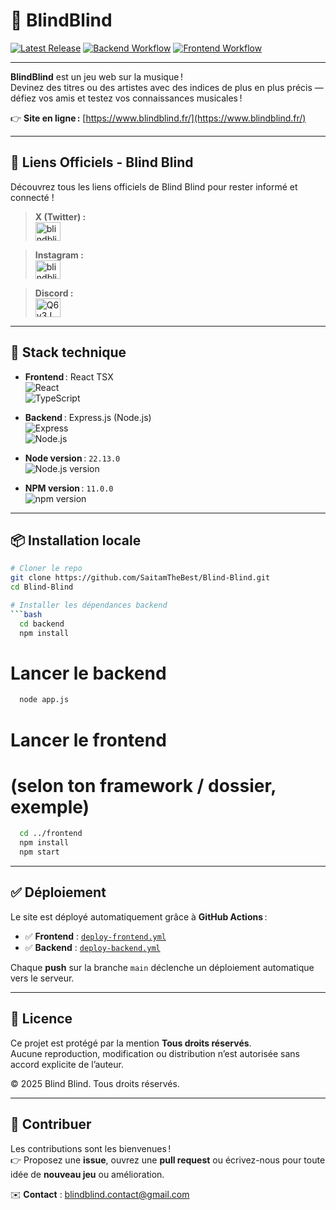 # 🎵 BlindBlind

[![Latest Release](https://img.shields.io/github/v/tag/SaitamTheBest/Blind-Blind?label=version&style=flat-square)](https://github.com/<USERNAME>/<REPO>/releases)
[![Backend Workflow](https://img.shields.io/github/actions/workflow/status/SaitamTheBest/Blind-Blind/deploy-backend.yml?branch=main&label=backend%20build&style=flat-square)](https://github.com/<USERNAME>/Blind-Blind/actions/workflows/deploy-backend.yml)
[![Frontend Workflow](https://img.shields.io/github/actions/workflow/status/SaitamTheBest/Blind-Blind/deploy-frontend.yml?branch=main&label=frontend%20build&style=flat-square)](https://github.com/<USERNAME>/Blind-Blind/actions/workflows/deploy-frontend.yml)

---

**BlindBlind** est un jeu web sur la musique !  
Devinez des titres ou des artistes avec des indices de plus en plus précis — défiez vos amis et testez vos connaissances musicales !

👉 **Site en ligne :** [https://www.blindblind.fr/](https://www.blindblind.fr/)

---

## 🔗 Liens Officiels - Blind Blind

Découvrez tous les liens officiels de Blind Blind pour rester informé et connecté !

> **X (Twitter) :**  
<a href="https://twitter.com/blindblind_off" target="blank"><img align="center" src="https://raw.githubusercontent.com/rahuldkjain/github-profile-readme-generator/master/src/images/icons/Social/twitter.svg" alt="blindblind_off" height="30" width="40" /></a>

> **Instagram :**  
<a href="https://instagram.com/blindblind_off" target="blank"><img align="center" src="https://raw.githubusercontent.com/rahuldkjain/github-profile-readme-generator/master/src/images/icons/Social/instagram.svg" alt="blindblind_off" height="30" width="40" /></a>

> **Discord :**  
<a href="https://discord.gg/Q6y3JWs353" target="blank"><img align="center" src="https://raw.githubusercontent.com/rahuldkjain/github-profile-readme-generator/master/src/images/icons/Social/discord.svg" alt="Q6y3JWs353" height="30" width="40" /></a>

---

## 🚀 **Stack technique**

- **Frontend** : React TSX  
  ![React](https://img.shields.io/badge/React-61DAFB?logo=react&logoColor=black&style=flat-square)  
  ![TypeScript](https://img.shields.io/badge/TypeScript-3178C6?logo=typescript&logoColor=white&style=flat-square)
  
- **Backend** : Express.js (Node.js)  
  ![Express](https://img.shields.io/badge/Express.js-000000?logo=express&logoColor=white&style=flat-square)  
  ![Node.js](https://img.shields.io/badge/Node.js-339933?logo=node.js&logoColor=white&style=flat-square)
  
- **Node version** : `22.13.0`  
  ![Node.js version](https://img.shields.io/badge/node-22.13.0-339933?style=flat-square&logo=node.js&logoColor=white)
  
- **NPM version** : `11.0.0`  
  ![npm version](https://img.shields.io/badge/npm-11.0.0-CB3837?logo=npm&logoColor=white&style=flat-square)

---

## 📦 **Installation locale**

```bash
# Cloner le repo
git clone https://github.com/SaitamTheBest/Blind-Blind.git
cd Blind-Blind

# Installer les dépendances backend
```bash
  cd backend
  npm install
```

# Lancer le backend
```bash
  node app.js
```

# Lancer le frontend
# (selon ton framework / dossier, exemple)
```bash
  cd ../frontend
  npm install
  npm start
```

---

## ✅ Déploiement

Le site est déployé automatiquement grâce à **GitHub Actions** :

- ✅ **Frontend** : [`deploy-frontend.yml`](./.github/workflows/deploy-frontend.yml)
- ✅ **Backend** : [`deploy-backend.yml`](./.github/workflows/deploy-backend.yml)

Chaque **push** sur la branche `main` déclenche un déploiement automatique vers le serveur.

--- 
## 📜 Licence

Ce projet est protégé par la mention **Tous droits réservés**.  
Aucune reproduction, modification ou distribution n’est autorisée sans accord explicite de l’auteur.

© 2025 Blind Blind. Tous droits réservés.

---

## 🎯 Contribuer

Les contributions sont les bienvenues !  
👉 Proposez une **issue**, ouvrez une **pull request** ou écrivez-nous pour toute idée de **nouveau jeu** ou amélioration.

✉️ **Contact** : [blindblind.contact@gmail.com](mailto:blindblind.contact@gmail.com)
